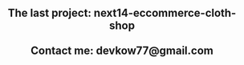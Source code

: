 <h2 align="center">
  The last project: next14-eccommerce-cloth-shop <br /><br />
  Contact me: devkow77@gmail.com
</h2>



